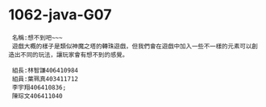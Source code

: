 # 1062-java-G07
     名稱:想不到吧~~~
     遊戲大概的樣子是類似神魔之塔的轉珠遊戲，但我們會在遊戲中加入一些不一樣的元素可以創造出不同的玩法，讓玩家會有想不到的感覺。
     
     組長:林智謙406410984
     組員:葉珮真403411712
     李宇翔406410836;
     陳琮文406411040
